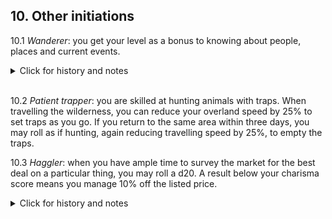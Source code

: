 <h2>10. Other initiations</h2>

10.1 _Wanderer_: you get your level as a bonus to knowing about people, places and current events.
<details>
  <summary>Click for history and notes</summary>
  Basically a limited version of the Sage's class ability. If a Sage took this initiation, the bonuses would probably stack.
</details></br>

10.2 _Patient trapper_: you are skilled at hunting animals with traps. When travelling the wilderness, you can reduce your overland speed by 25% to set traps as you go. If you return to the same area within three days, you may roll as if hunting, again reducing travelling speed by 25%, to empty the traps.

10.3 _Haggler_: when you have ample time to survey the market for the best deal on a particular thing, you may roll a d20. A result below your charisma score means you manage 10% off the listed price.
<details>
  <summary>Click for history and notes</summary>
  First used by Roos, leader of the Maastricht Magician's Guild of the Rose, in Maastricht '18. She handled almost all acquisitions on behalf of the guild and its members.
</details></br>

